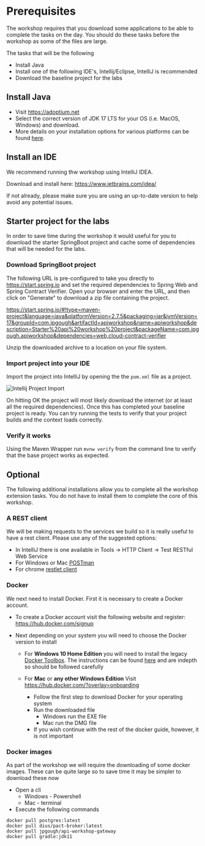 # Prerequisites

The workshop requires that you download some applications to be able to complete the tasks on the day.
You should do these tasks before the workshop as some of the files are large.

The tasks that will be the following

* Install Java
* Install one of the following IDE's, Intellij/Eclipse, IntelliJ is recommended
* Download the baseline project for the labs

## Install Java

* Visit https://adoptium.net
* Select the correct version of JDK 17 LTS for your OS (i.e. MacOS, Windows) and download.
* More details on your installation options for various platforms can be found [here](https://adoptium.net/en-GB/installation).

## Install an IDE

We recommend running thw workshop using IntelliJ IDEA.

Download and install here: https://www.jetbrains.com/idea/ 

If not already, please make sure you are using an up-to-date version to help avoid any potential issues.

## Starter project for the labs

In order to save time during the workshop it would useful for you to download the starter SpringBoot project and cache some of dependencies that will be needed for the labs.

### Download SpringBoot project

The following URL is pre-configured to take you directly to https://start.spring.io and set the required dependencies to Spring Web and Spring Contract Verifier. Open your browser and enter the URL, and then click on "Generate" to download a zip file containing the project.

<https://start.spring.io/#!type=maven-project&language=java&platformVersion=2.7.5&packaging=jar&jvmVersion=17&groupId=com.jpgough&artifactId=apiworkshop&name=apiworkshop&description=Starter%20api%20workshop%20project&packageName=com.jpgough.apiworkshop&dependencies=web,cloud-contract-verifier>

Unzip the downloaded archive to a location on your file system.

### Import project into your IDE

Import the project into IntelliJ by opening the the `pom.xml` file as a project.

![Intellij Project Import](../01-spring-boot/01B-sample-import.png)

On hitting OK the project will most likely download the internet (or at least all the required dependencies).
Once this has completed your baseline project is ready. 
You can try running the tests to verify that your project builds and the context loads correctly.

### Verify it works

Using the Maven Wrapper run `mvnw verify` from the command line to verify that the base project works as expected.

## Optional

The following additional installations allow you to complete all the workshop extension tasks. You do not have to install them to complete the core of this workshop.

### A REST client

We will be making requests to the services we build so it is really useful to have a rest client. Please use any of the suggested options:

* In IntelliJ there is one available in Tools -> HTTP Client -> Test RESTful Web Service
* For Windows or Mac [POSTman](https://www.getpostman.com/downloads/)
* For chrome [restlet client](https://chrome.google.com/webstore/detail/restlet-client-rest-api-t/aejoelaoggembcahagimdiliamlcdmfm?hl=en)

### Docker

We next need to install Docker. First it is necessary to create a Docker account.

* To create a Docker account visit the following website and register: https://hub.docker.com/signup

* Next depending on your system you will need to choose the Docker version to install

  * For **Windows 10 Home Edition** you will need to install the legacy [Docker Toolbox](https://docs.docker.com/toolbox/toolbox_install_windows/). The instructions can be found [here](https://docs.docker.com/toolbox/toolbox_install_windows/) and are indepth so should be followed carefully

  * For **Mac** or **any other Windows Edition** Visit https://hub.docker.com/?overlay=onboarding
    * Follow the first step to download Docker for your operating system
    * Run the downloaded file
      * Windows run the EXE file
      * Mac run the DMG file
    * If you wish continue with the rest of the docker guide, however, it is not important

### Docker images

As part of the workshop we will require the downloading of some docker images. These can be quite large so to save time it may be simpler to download these now

* Open a cli
  * Windows - Powershell
  * Mac - terminal
* Execute the following commands

```docker
docker pull postgres:latest
docker pull dius/pact-broker:latest
docker pull jpgough/api-workshop-gateway
docker pull gradle:jdk11
```

